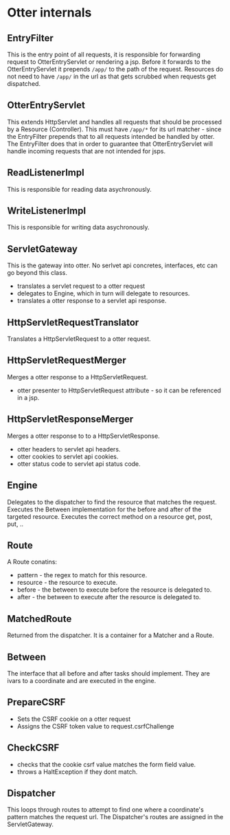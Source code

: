# Otter internals

## EntryFilter

This is the entry point of all requests, it is responsible for forwarding request to OtterEntryServlet or rendering a jsp.
Before it forwards to the OtterEntryServlet it prepends `/app/` to the path of the request.
Resources do not need to have `/app/` in the url as that gets scrubbed when requests get dispatched.

## OtterEntryServlet

This extends HttpServlet and handles all requests that should be processed by a Resource (Controller).
This must have `/app/*` for its url matcher - since the EntryFilter prepends that to all requests intended be handled by otter.
The EntryFilter does that in order to guarantee that OtterEntryServlet will handle incoming requests that are not intended for jsps.

## ReadListenerImpl

This is responsible for reading data asychronously.

## WriteListenerImpl

This is responsible for writing data asychronously.

## ServletGateway

This is the gateway into otter. No serlvet api concretes, interfaces, etc can go beyond this class.
- translates a servlet request to a otter request
- delegates to Engine, which in turn will delegate to resources.
- translates a otter response to a servlet api response.

## HttpServletRequestTranslator

Translates a HttpServletRequest to a otter request.

## HttpServletRequestMerger

Merges a otter response to a HttpServletRequest.
- otter presenter to HttpServletRequest attribute - so it can be referenced in a jsp. 

## HttpServletResponseMerger

Merges a otter response to to a HttpServletResponse. 
- otter headers to servlet api headers.
- otter cookies to servlet api cookies.
- otter status code to servlet api status code.

## Engine

Delegates to the dispatcher to find the resource that matches the request.
Executes the Between implementation for the before and after of the targeted resource.
Executes the correct method on a resource get, post, put, ..

## Route

A Route conatins:
- pattern - the regex to match for this resource.
- resource - the resource to execute.
- before - the between to execute before the resource is delegated to.
- after - the between to execute after the resource is delegated to.

## MatchedRoute

Returned from the dispatcher. It is a container for a Matcher and a Route.

## Between

The interface that all before and after tasks should implement. They are ivars to a coordinate and are executed in the engine.

## PrepareCSRF

- Sets the CSRF cookie on a otter request
- Assigns the CSRF token value to request.csrfChallenge

## CheckCSRF

- checks that the cookie csrf value matches the form field value.
- throws a HaltException if they dont match.

## Dispatcher

This loops through routes to attempt to find one where a coordinate's pattern matches the request url.
The Dispatcher's routes are assigned in the ServletGateway.
